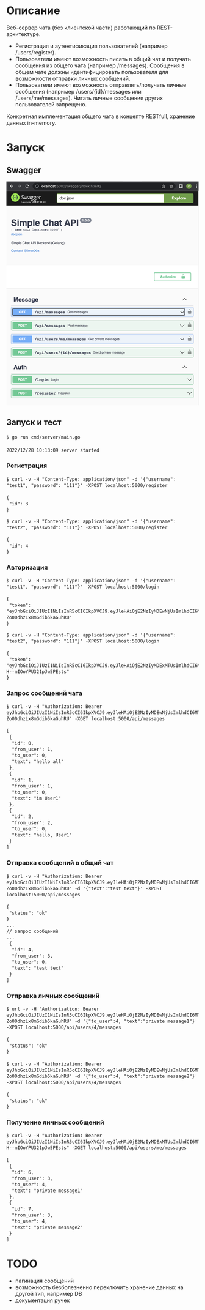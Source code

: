 # Описание

Веб-сервер чата (без клиентской части) работающий по REST-архитектуре.

- Регистрация и аутентификация пользователей (например /users/register).
- Пользователи имеют возможность писать в общий чат и получать сообщения из общего чата (например /messages).
Сообщения в общем чате должны идентифицировать пользователя для возможности отправки личных сообщений.
 - Пользователи имеют возможность отправлять/получать личные сообщения (например /users/{id}/messages или /users/me/messages).
Читать личные сообщения других пользователей запрещено.

Конкретная имплементация общего чата в концепте RESTfull, хранение данных in-memory.

# Запуск

## Swagger

![swagger](images/swagger.png)

## Запуск и тест

```bash
$ go run cmd/server/main.go

2022/12/28 10:13:09 server started
```

### Регистрация

```
$ curl -v -H "Content-Type: application/json" -d '{"username": "test1", "password": "111"}' -XPOST localhost:5000/register

{
 "id": 3
}
```
```
$ curl -v -H "Content-Type: application/json" -d '{"username": "test2", "password": "111"}' -XPOST localhost:5000/register

{
 "id": 4
}
```

### Авторизация

```
$ curl -v -H "Content-Type: application/json" -d '{"username": "test1", "password": "111"}' -XPOST localhost:5000/login

{
 "token": "eyJhbGciOiJIUzI1NiIsInR5cCI6IkpXVCJ9.eyJleHAiOjE2NzIyMDEwNjUsImlhdCI6MTY3MjE5NzQ2NSwiVXNlcklEIjozfQ.L3OUBIS5CGGOX0LrQFs-Zo00dhzLx8mGdib5kaGuhRU"
}
```
```
$ curl -v -H "Content-Type: application/json" -d '{"username": "test2", "password": "111"}' -XPOST localhost:5000/login

{
 "token": "eyJhbGciOiJIUzI1NiIsInR5cCI6IkpXVCJ9.eyJleHAiOjE2NzIyMDExMTUsImlhdCI6MTY3MjE5NzUxNSwiVXNlcklEIjo0fQ.B3B0Hfq8PCLKzX0ucknC-H--mIOoYPU321pJw5PEsts"
}
```

### Запрос сообщений чата

```
$ curl -v -H "Authorization: Bearer eyJhbGciOiJIUzI1NiIsInR5cCI6IkpXVCJ9.eyJleHAiOjE2NzIyMDEwNjUsImlhdCI6MTY3MjE5NzQ2NSwiVXNlcklEIjozfQ.L3OUBIS5CGGOX0LrQFs-Zo00dhzLx8mGdib5kaGuhRU" -XGET localhost:5000/api/messages

[
 {
  "id": 0,
  "from_user": 1,
  "to_user": 0,
  "text": "hello all"
 },
 {
  "id": 1,
  "from_user": 1,
  "to_user": 0,
  "text": "im User1"
 },
 {
  "id": 2,
  "from_user": 2,
  "to_user": 0,
  "text": "hello, User1"
 }
]
```

### Отправка сообщений в общий чат

```
$ curl -v -H "Authorization: Bearer eyJhbGciOiJIUzI1NiIsInR5cCI6IkpXVCJ9.eyJleHAiOjE2NzIyMDEwNjUsImlhdCI6MTY3MjE5NzQ2NSwiVXNlcklEIjozfQ.L3OUBIS5CGGOX0LrQFs-Zo00dhzLx8mGdib5kaGuhRU" -d '{"text":"test text"}' -XPOST localhost:5000/api/messages

{
 "status": "ok"
}
...
// запрос сообщений
...
 {
  "id": 4,
  "from_user": 3,
  "to_user": 0,
  "text": "test text"
 }
]
```

### Отправка личных сообщений

```
$ url -v -H "Authorization: Bearer eyJhbGciOiJIUzI1NiIsInR5cCI6IkpXVCJ9.eyJleHAiOjE2NzIyMDEwNjUsImlhdCI6MTY3MjE5NzQ2NSwiVXNlcklEIjozfQ.L3OUBIS5CGGOX0LrQFs-Zo00dhzLx8mGdib5kaGuhRU" -d '{"to_user":4, "text":"private message1"}' -XPOST localhost:5000/api/users/4/messages

{
 "status": "ok"
}

$ curl -v -H "Authorization: Bearer eyJhbGciOiJIUzI1NiIsInR5cCI6IkpXVCJ9.eyJleHAiOjE2NzIyMDEwNjUsImlhdCI6MTY3MjE5NzQ2NSwiVXNlcklEIjozfQ.L3OUBIS5CGGOX0LrQFs-Zo00dhzLx8mGdib5kaGuhRU" -d '{"to_user":4, "text":"private message2"}' -XPOST localhost:5000/api/users/4/messages

{
 "status": "ok"
}
```

### Получение личных сообщений

```
$ curl -v -H "Authorization: Bearer eyJhbGciOiJIUzI1NiIsInR5cCI6IkpXVCJ9.eyJleHAiOjE2NzIyMDExMTUsImlhdCI6MTY3MjE5NzUxNSwiVXNlcklEIjo0fQ.B3B0Hfq8PCLKzX0ucknC-H--mIOoYPU321pJw5PEsts" -XGET localhost:5000/api/users/me/messages

[
 {
  "id": 6,
  "from_user": 3,
  "to_user": 4,
  "text": "private message1"
 },
 {
  "id": 7,
  "from_user": 3,
  "to_user": 4,
  "text": "private message2"
 }
]
```

# TODO

- пагинация сообщений
- возможность безболезненно переключить хранение данных на другой тип, например DB
- документация ручек
